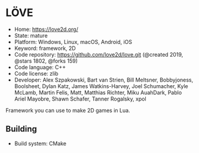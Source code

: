# LÖVE

- Home: https://love2d.org/
- State: mature
- Platform: Windows, Linux, macOS, Android, iOS
- Keyword: framework, 2D
- Code repository: https://github.com/love2d/love.git (@created 2019, @stars 1802, @forks 159)
- Code language: C++
- Code license: zlib
- Developer: Alex Szpakowski, Bart van Strien, Bill Meltsner, Bobbyjoness, Boolsheet, Dylan Katz, James Watkins-Harvey, Joel Schumacher, Kyle McLamb, Martin Felis, Matt, Matthias Richter, Miku AuahDark, Pablo Ariel Mayobre, Shawn Schafer, Tanner Rogalsky, xpol

Framework you can use to make 2D games in Lua.

## Building

- Build system: CMake
